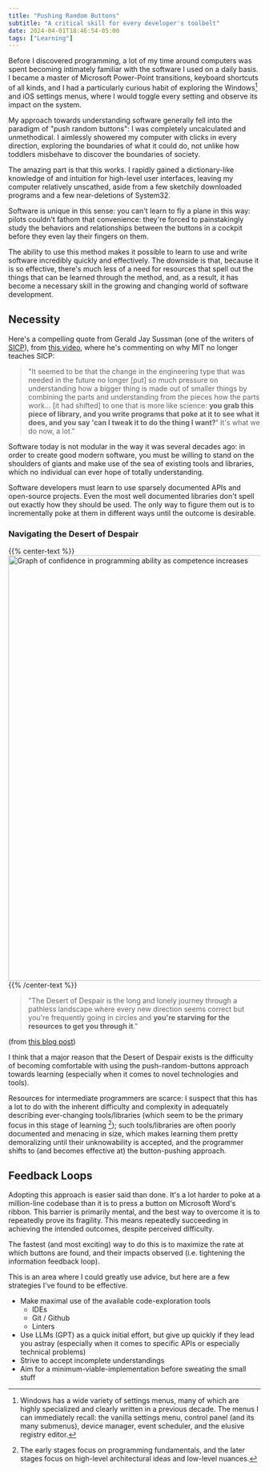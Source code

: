 ```yaml
---
title: "Pushing Random Buttons"
subtitle: "A critical skill for every developer's toolbelt"
date: 2024-04-01T18:46:54-05:00
tags: ["Learning"]
---
```


Before I discovered programming, a lot of my time around computers was spent becoming intimately familiar with the software I used on a daily basis.
I became a master of Microsoft Power-Point transitions, keyboard shortcuts of all kinds, and I had a particularly curious habit of exploring the Windows[^windows] and iOS settings menus, where I would toggle every setting and observe its impact on the system.

[^windows]: Windows has a wide variety of settings menus, many of which are highly specialized and clearly written in a previous decade.
The menus I can immediately recall: the vanilla settings menu, control panel (and its many submenus), device manager, event scheduler, and the elusive registry editor.

My approach towards understanding software generally fell into the paradigm of "push random buttons": I was completely uncalculated and unmethodical.
I aimlessly showered my computer with clicks in every direction, exploring the boundaries of what it could do, not unlike how toddlers misbehave to discover the boundaries of society.

The amazing part is that this works.
I rapidly gained a dictionary-like knowledge of and intuition for high-level user interfaces, leaving my computer relatively unscathed, aside from a few sketchily downloaded programs and a few near-deletions of System32.

Software is unique in this sense: you can't learn to fly a plane in this way: pilots couldn't fathom that convenience: they're forced to painstakingly study the behaviors and relationships between the buttons in a cockpit before they even lay their fingers on them.

The ability to use this method makes it possible to learn to use and write software incredibly quickly and effectively.
The downside is that, because it is so effective, there's much less of a need for resources that spell out the things that can be learned through the method, and, as a result, it has become a necessary skill in the growing and changing world of software development.

## Necessity

Here's a compelling quote from Gerald Jay Sussman (one of the writers of [SICP](https://en.wikipedia.org/wiki/Structure_and_Interpretation_of_Computer_Programs)), from [this video](https://www.youtube.com/watch?v=OgRFOjVzvm0), where he's commenting on why MIT no longer teaches SICP:

> "It seemed to be that the change in the engineering type that was needed in the future no longer [put] so much pressure on understanding how a bigger thing is made out of smaller things by combining the parts and understanding from the pieces how the parts work... [it had shifted] to one that is more like science: **you grab this piece of library, and you write programs that poke at it to see what it does, and you say 'can I tweak it to do the thing I want?'** It's what we do now, a lot."

Software today is not modular in the way it was several decades ago: in order to create good modern software, you must be willing to stand on the shoulders of giants and make use of the sea of existing tools and libraries, which no individual can ever hope of totally understanding.

Software developers must learn to use sparsely documented APIs and open-source projects.
Even the most well documented libraries don't spell out exactly how they should be used.
The only way to figure them out is to incrementally poke at them in different ways until the outcome is desirable.

### Navigating the Desert of Despair

{{% center-text %}}
<img src="/images/desert-of-despair.png" alt="Graph of confidence in programming ability as competence increases" width="850px"/>
{{% /center-text %}}

> "The Desert of Despair is the long and lonely journey through a pathless landscape where every new direction seems correct but you're frequently going in circles and **you're starving for the resources to get you through it**."

(from [this blog post](https://web.archive.org/web/20150207060837/http://www.vikingcodeschool.com/posts/why-learning-to-code-is-so-damn-hard))

I think that a major reason that the Desert of Despair exists is the difficulty of becoming comfortable with using the push-random-buttons approach towards learning (especially when it comes to novel technologies and tools).

Resources for intermediate programmers are scarce: I suspect that this has a lot to do with the inherent difficulty and complexity in adequately describing ever-changing tools/libraries (which seem to be the primary focus in this stage of learning [^early-later]); such tools/libraries are often poorly documented and menacing in size, which makes learning them pretty demoralizing until their unknowability is accepted, and the programmer shifts to (and becomes effective at) the button-pushing approach.

[^early-later]: The early stages focus on programming fundamentals, and the later stages focus on high-level architectural ideas and low-level nuances.

## Feedback Loops

Adopting this approach is easier said than done.
It's a lot harder to poke at a million-line codebase than it is to press a button on Microsoft Word's ribbon.
This barrier is primarily mental, and the best way to overcome it is to repeatedly prove its fragility.
This means repeatedly succeeding in achieving the intended outcomes, despite perceived difficulty.

The fastest (and most exciting) way to do this is to maximize the rate at which buttons are found, and their impacts observed (i.e. tightening the information feedback loop).

This is an area where I could greatly use advice, but here are a few strategies I've found to be effective.

- Make maximal use of the available code-exploration tools
    - IDEs
    - Git / Github
    - Linters
- Use LLMs (GPT) as a quick initial effort, but give up quickly if they lead you astray (especially when it comes to specific APIs or especially technical problems)
- Strive to accept incomplete understandings
- Aim for a minimum-viable-implementation before sweating the small stuff
